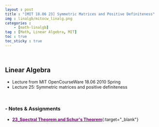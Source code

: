 ```yaml
---
layout : post
title : "[MIT 18.06 23] Symmetric Matrices and Positive Definiteness"
img : linalgb/mitocw_linalg.png
categories : 
    - [math-linalgb]
tag : [Math, Linear Algebra, MIT]
toc : true
toc_sticky : true
---
```


<br/>

## Linear Algebra

- Lecture from MIT OpenCourseWare 18.06 2010 Spring
- Lecture 25: Symmetric matrices and positive definiteness

<br/>

### - Notes & Assignments

- [<span style="color:purple">**23_Spectral Theorem and Schur's Theorem**</span>](https://drive.google.com/file/d/1OCM4C0rOnGjXjMjgvUpO2xVJbDLK6f_7/view?usp=share_link){:target="_blank"}